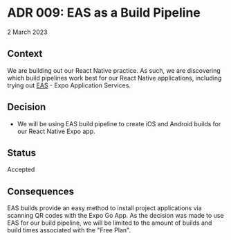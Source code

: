 # ADR 009: EAS as a Build Pipeline

2 March 2023

## Context

We are building out our React Native practice. As such, we are discovering which build pipelines work best for our React Native applications, including trying out [EAS](https://expo.dev/eas) - Expo Application Services.

## Decision

- We will be using EAS build pipeline to create iOS and Android builds for our React Native Expo app.

## Status

Accepted

## Consequences

EAS builds provide an easy method to install project applications via scanning QR codes with the Expo Go App. As the decision was made to use EAS for our build pipeline, we will be limited to the amount of builds and build times associated with the "Free Plan".
